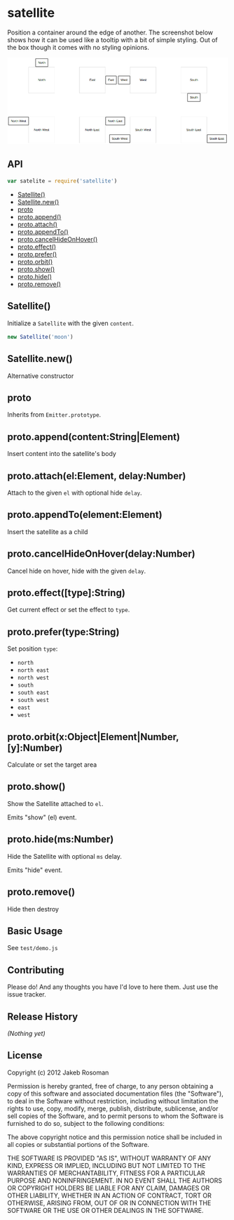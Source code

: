 # satellite

Position a container around the edge of another. The screenshot below shows how it can be used like a tooltip with a bit of simple styling. Out of the box though it comes with no styling opinions.

![screenshot](./Screenshot.png)

## API

```javascript
var satelite = require('satellite')
```
  - [Satellite()](#satellite)
  - [Satellite.new()](#satellitenew)
  - [proto](#proto)
  - [proto.append()](#protoappendcontentstringelement)
  - [proto.attach()](#protoattachelelementdelaynumber)
  - [proto.appendTo()](#protoappendtoelementelement)
  - [proto.cancelHideOnHover()](#protocancelhideonhoverdelaynumber)
  - [proto.effect()](#protoeffecttypestring)
  - [proto.prefer()](#protoprefertypestring)
  - [proto.orbit()](#protoorbitxobjectelementnumberynumber)
  - [proto.show()](#protoshow)
  - [proto.hide()](#protohidemsnumber)
  - [proto.remove()](#protoremove)

## Satellite()

  Initialize a `Satellite` with the given `content`.
  
```js
new Satellite('moon')
```

## Satellite.new()

  Alternative constructor

## proto

  Inherits from `Emitter.prototype`.

## proto.append(content:String|Element)

  Insert content into the satellite's body

## proto.attach(el:Element, delay:Number)

  Attach to the given `el` with optional hide `delay`.

## proto.appendTo(element:Element)

  Insert the satellite as a child

## proto.cancelHideOnHover(delay:Number)

  Cancel hide on hover, hide with the given `delay`.

## proto.effect([type]:String)

  Get current effect or set the effect to `type`.

## proto.prefer(type:String)

  Set position `type`:
  
   - `north`
   - `north east`
   - `north west`
   - `south`
   - `south east`
   - `south west`
   - `east`
   - `west`

## proto.orbit(x:Object|Element|Number, [y]:Number)

  Calculate or set the target area

## proto.show()

  Show the Satellite attached to `el`.
  
  Emits "show" (el) event.

## proto.hide(ms:Number)

  Hide the Satellite with optional `ms` delay.
  
  Emits "hide" event.

## proto.remove()

  Hide then destroy
## Basic Usage

See `test/demo.js`

## Contributing
Please do! And any thoughts you have I'd love to here them. Just use the issue tracker.

## Release History
_(Nothing yet)_

## License
Copyright (c) 2012 Jakeb Rosoman

Permission is hereby granted, free of charge, to any person
obtaining a copy of this software and associated documentation
files (the "Software"), to deal in the Software without
restriction, including without limitation the rights to use,
copy, modify, merge, publish, distribute, sublicense, and/or sell
copies of the Software, and to permit persons to whom the
Software is furnished to do so, subject to the following
conditions:

The above copyright notice and this permission notice shall be
included in all copies or substantial portions of the Software.

THE SOFTWARE IS PROVIDED "AS IS", WITHOUT WARRANTY OF ANY KIND,
EXPRESS OR IMPLIED, INCLUDING BUT NOT LIMITED TO THE WARRANTIES
OF MERCHANTABILITY, FITNESS FOR A PARTICULAR PURPOSE AND
NONINFRINGEMENT. IN NO EVENT SHALL THE AUTHORS OR COPYRIGHT
HOLDERS BE LIABLE FOR ANY CLAIM, DAMAGES OR OTHER LIABILITY,
WHETHER IN AN ACTION OF CONTRACT, TORT OR OTHERWISE, ARISING
FROM, OUT OF OR IN CONNECTION WITH THE SOFTWARE OR THE USE OR
OTHER DEALINGS IN THE SOFTWARE.
